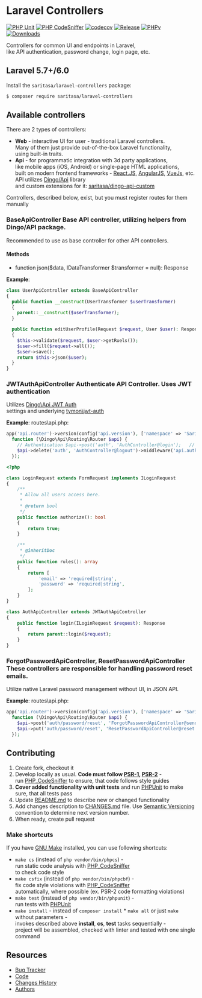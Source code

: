 # Laravel Controllers    
[![PHP Unit](https://github.com/Saritasa/php-laravel-controllers/workflows/PHP%20Unit/badge.svg)](https://github.com/Saritasa/php-laravel-controllers/actions)
[![PHP CodeSniffer](https://github.com/Saritasa/php-laravel-controllers/workflows/PHP%20Codesniffer/badge.svg)](https://github.com/Saritasa/php-laravel-controllers/actions) 
[![codecov](https://codecov.io/gh/Saritasa/php-laravel-controllers/branch/master/graph/badge.svg)](https://codecov.io/gh/Saritasa/php-laravel-controllers) 
[![Release](https://img.shields.io/github/release/saritasa/php-laravel-controllers.svg)](https://github.com/Saritasa/php-laravel-controllers/releases) 
[![PHPv](https://img.shields.io/packagist/php-v/saritasa/laravel-controllers.svg)](http://www.php.net) 
[![Downloads](https://img.shields.io/packagist/dt/saritasa/laravel-controllers.svg)](https://packagist.org/packages/saritasa/laravel-controllers)    
    
Controllers for common UI and endpoints in Laravel,    
like API authentication, password change, login page, etc.    
    
## Laravel 5.7+/6.0  
Install the ```saritasa/laravel-controllers``` package:    
    
```bash
$ composer require saritasa/laravel-controllers  
```  
 ## Available controllers    
There are 2 types of controllers:    
* **Web** - interactive UI for user - traditional Laravel controllers.    
  Many of them just provide out-of-the-box Laravel functionality,    
  using built-in traits.    
* **Api** - for programmatic integration with 3d party applications,    
  like mobile apps (iOS, Android) or single-page HTML applications,    
  built on modern frontend frameworks - [React.JS](http://reactjs.com),   [AngularJS](https://angularjs.org/), [VueJs](https://vuejs.org/), etc.  
  API utilizes [Dingo/Api](https://github.com/dingo/api) library    
  and custom extensions for it: [saritasa/dingo-api-custom](https://github.com/Saritasa/php-dingo-api-custom)    
    
Controllers, described below, exist, but you  must register routes for them manually    
    
### BaseApiController Base API controller, utilizing helpers from Dingo/API package.    
Recommended to use as base controller for other API controllers.    
    
#### Methods    
* function json($data, IDataTransformer $transformer = null): Response    
    
**Example**:    
```php
class UserApiController extends BaseApiController
{    
  public function __construct(UserTransformer $userTransformer)
  {      
    parent::__construct($userTransformer);  
  }

  public function editUserProfile(Request $request, User $user): Response  
  {
    $this->validate($request, $user->getRuels());
    $user->fill($request->all());
    $user->save();
    return $this->json($user);
  }
}
```    
 ### JWTAuthApiController Authenticate API Controller. Uses JWT authentication    
Utilizes [Dingo\Api JWT Auth](https://github.com/dingo/api/wiki/Authentication#json-web-tokens-jwt)    
settings and underlying [tymon\jwt-auth](https://github.com/tymondesigns/jwt-auth)    
    
**Example**: routes\api.php:    
```php
app('api.router')->version(config('api.version'), ['namespace' => 'Saritasa\Laravel\Controllers\Api'],    
  function (\Dingo\Api\Routing\Router $api) {  
    // Authentication $api->post('auth', 'AuthController@login');   // Login $api->put('auth', 'AuthController@refreshToken'); // Refresh expired token                
    $api->delete('auth', 'AuthController@logout')->middleware('api.auth'); // Logout  
  });
```  

```php
<?php

class LoginRequest extends FormRequest implements ILoginRequest
{
    /**
     * Allow all users access here.
     * 
     * @return bool
     */
    public function authorize(): bool
    {
        return true;
    }

    /**
     * @inheritDoc
     */
    public function rules(): array
    {
        return [
            'email' => 'required|string',
            'password' => 'required|string',
        ];
    }
}

```

```php
class AuthApiController extends JWTAuthApiController
{
    public function login(ILoginRequest $request): Response
    {
        return parent::login($request);
    }
}
```

### ForgotPasswordApiController, ResetPasswordApiController These controllers are responsible for handling password reset emails.    
Utilize native Laravel password management without UI, in JSON API.    
    
**Example**: routes\api.php:    
```php
app('api.router')->version(config('api.version'), ['namespace' => 'Saritasa\Laravel\Controllers\Api'],
  function (\Dingo\Api\Routing\Router $api) {
    $api->post('auth/password/reset', 'ForgotPasswordApiController@sendResetLinkEmail');
    $api->put('auth/password/reset', 'ResetPasswordApiController@reset');
  });
```    
    
## Contributing    
1. Create fork, checkout it    
2. Develop locally as usual. **Code must follow [PSR-1](http://www.php-fig.org/psr/psr-1/), [PSR-2](http://www.php-fig.org/psr/psr-2/)** -    
    run [PHP_CodeSniffer](https://github.com/squizlabs/PHP_CodeSniffer) to ensure, that code follows style guides    
3. **Cover added functionality with unit tests** and run [PHPUnit](https://phpunit.de/) to make sure, that all tests pass    
4. Update [README.md](README.md) to describe new or changed functionality    
5. Add changes description to [CHANGES.md](CHANGES.md) file. Use [Semantic Versioning](https://semver.org/) convention to determine next version number.    
6. When ready, create pull request    
    
### Make shortcuts    
If you have [GNU Make](https://www.gnu.org/software/make/) installed, you can use following shortcuts:    
    
* ```make cs``` (instead of ```php vendor/bin/phpcs```) -    
    run static code analysis with [PHP_CodeSniffer](https://github.com/squizlabs/PHP_CodeSniffer)    
    to check code style    
* ```make csfix``` (instead of ```php vendor/bin/phpcbf```) -    
    fix code style violations with [PHP_CodeSniffer](https://github.com/squizlabs/PHP_CodeSniffer)    
    automatically, where possible (ex. PSR-2 code formatting violations)    
* ```make test``` (instead of ```php vendor/bin/phpunit```) -    
    run tests with [PHPUnit](https://phpunit.de/)    
* ```make install``` - instead of ```composer install``` * ```make all``` or just ```make``` without parameters -    
    invokes described above **install**, **cs**, **test** tasks sequentially -    
    project will be assembled, checked with linter and tested with one single command    
    
## Resources    
* [Bug Tracker](http://github.com/saritasa/php-laravel-controllers/issues)    
* [Code](http://github.com/saritasa/php-laravel-controllers)    
* [Changes History](CHANGES.md)    
* [Authors](http://github.com/saritasa/php-laravel-controllers/contributors)
